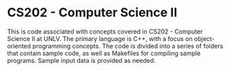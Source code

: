 # CS202 - Computer Science II

This is code associated with concepts covered in CS202 - Computer Science II at
UNLV. The primary language is C++, with a focus on object-oriented programming
concepts. The code is divided into a series of folders that contain sample code,
as well as Makefiles for compiling sample programs. Sample input data is
provided as needed.
